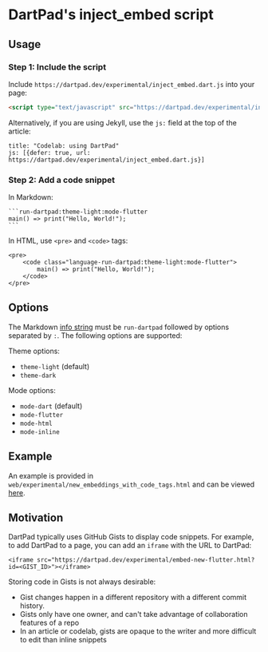 # DartPad's inject_embed script

## Usage

### Step 1: Include the script
Include `https://dartpad.dev/experimental/inject_embed.dart.js` into your page:

```html
<script type="text/javascript" src="https://dartpad.dev/experimental/inject_embed.dart.js"></script>
```

Alternatively, if you are using Jekyll, use the `js:` field at the top of the
article:

```
title: "Codelab: using DartPad"
js: [{defer: true, url: https://dartpad.dev/experimental/inject_embed.dart.js}]
```

### Step 2: Add a code snippet

In Markdown:

````
```run-dartpad:theme-light:mode-flutter
main() => print("Hello, World!");
```
````

In HTML, use `<pre>` and `<code>` tags:

```
<pre>
    <code class="language-run-dartpad:theme-light:mode-flutter">
        main() => print("Hello, World!");
    </code>
</pre>
```

## Options

The Markdown [info string][] must be `run-dartpad` followed by options separated
by `:`. The following options are supported:

Theme options:
- `theme-light` (default)
- `theme-dark`

Mode options:
- `mode-dart` (default)
- `mode-flutter`
- `mode-html`
- `mode-inline`

## Example

An example is provided in `web/experimental/new_embeddings_with_code_tags.html`
and can be viewed [here][embeddings demo].

## Motivation

DartPad typically uses GitHub Gists to display code snippets. For
example, to add DartPad to a page, you can add an `iframe` with
the URL to DartPad:

```
<iframe src="https://dartpad.dev/experimental/embed-new-flutter.html?id=<GIST_ID>"></iframe>
```

Storing code in Gists is not always desirable:

- Gist changes happen in a different repository with a different commit history.
- Gists only have one owner, and can't take advantage of collaboration features
of a repo
- In an article or codelab, gists are opaque to the writer and more difficult to
edit than inline snippets
  
[info string]: https://spec.commonmark.org/0.29/#info-string
[embeddings demo]: https://dartpad.dev/experimental/new_embeddings_with_code_tags.html
